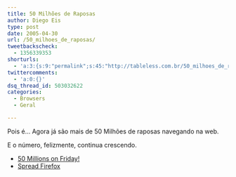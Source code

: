 ```yaml
---
title: 50 Milhões de Raposas
author: Diego Eis
type: post
date: 2005-04-30
url: /50_milhoes_de_raposas/
tweetbackscheck:
  - 1356339353
shorturls:
  - 'a:3:{s:9:"permalink";s:45:"http://tableless.com.br/50_milhoes_de_raposas";s:7:"tinyurl";s:26:"http://tinyurl.com/42pgrfk";s:4:"isgd";s:19:"http://is.gd/L4eSrL";}'
twittercomments:
  - 'a:0:{}'
dsq_thread_id: 503032622
categories:
  - Browsers
  - Geral

---
```

Pois é&#8230; Agora já são mais de 50 Milhões de raposas navegando na web.
              
E o número, felizmente, continua crescendo. 

  * [50 Millions on Friday!][1]
  * [Spread Firefox][2]

 [1]: http://www.spreadfirefox.com/?q=node/view/14392
 [2]: http://www.spreadfirefox.com/